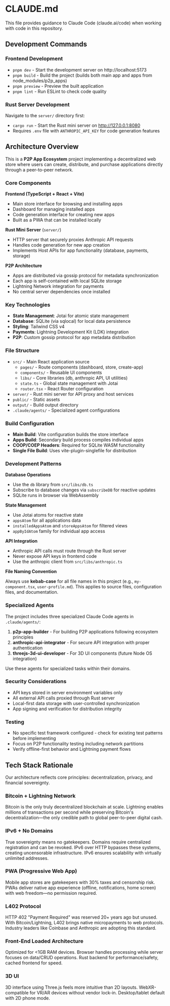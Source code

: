 # CLAUDE.md

This file provides guidance to Claude Code (claude.ai/code) when working with code in this repository.

## Development Commands

### Frontend Development

- `pnpm dev` - Start the development server on http://localhost:5173
- `pnpm build` - Build the project (builds both main app and apps from node_modules/p2p_apps)
- `pnpm preview` - Preview the built application
- `pnpm lint` - Run ESLint to check code quality

### Rust Server Development

Navigate to the `server/` directory first:

- `cargo run` - Start the Rust mini server on http://127.0.0.1:8080
- Requires `.env` file with `ANTHROPIC_API_KEY` for code generation features

## Architecture Overview

This is a **P2P App Ecosystem** project implementing a decentralized web store where users can create, distribute, and purchase applications directly through a peer-to-peer network.

### Core Components

**Frontend (TypeScript + React + Vite)**

- Main store interface for browsing and installing apps
- Dashboard for managing installed apps
- Code generation interface for creating new apps
- Built as a PWA that can be installed locally

**Rust Mini Server** (`server/`)

- HTTP server that securely proxies Anthropic API requests
- Handles code generation for new app creation
- Implements Host APIs for app functionality (database, payments, storage)

**P2P Architecture**

- Apps are distributed via gossip protocol for metadata synchronization
- Each app is self-contained with local SQLite storage
- Lightning Network integration for payments
- No central server dependencies once installed

### Key Technologies

- **State Management**: Jotai for atomic state management
- **Database**: SQLite (via sqlocal) for local data persistence
- **Styling**: Tailwind CSS v4
- **Payments**: Lightning Development Kit (LDK) integration
- **P2P**: Custom gossip protocol for app metadata distribution

### File Structure

- `src/` - Main React application source
  - `pages/` - Route components (dashboard, store, create-app)
  - `components/` - Reusable UI components
  - `libs/` - Core libraries (db, anthropic API, UI utilities)
  - `state.ts` - Global state management with Jotai
  - `router.tsx` - React Router configuration
- `server/` - Rust mini server for API proxy and host services
- `public/` - Static assets
- `output/` - Build output directory
- `.claude/agents/` - Specialized agent configurations

### Build Configuration

- **Main Build**: Vite configuration builds the store interface
- **Apps Build**: Secondary build process compiles individual apps
- **COOP/COEP Headers**: Required for SQLite WASM functionality
- **Single File Build**: Uses vite-plugin-singlefile for distribution

### Development Patterns

**Database Operations**

- Use the `db` library from `src/libs/db.ts`
- Subscribe to database changes via `subscribeDB` for reactive updates
- SQLite runs in browser via WebAssembly

**State Management**

- Use Jotai atoms for reactive state
- `appsAtom` for all applications data
- `installedAppsAtom` and `storeAppsAtom` for filtered views
- `appByIdAtom` family for individual app access

**API Integration**

- Anthropic API calls must route through the Rust server
- Never expose API keys in frontend code
- Use the anthropic client from `src/libs/anthropic.ts`

**File Naming Convention**

Always use **kebab-case** for all file names in this project (e.g., `my-component.tsx`, `user-profile.md`). This applies to source files, configuration files, and documentation.

### Specialized Agents

The project includes three specialized Claude Code agents in `.claude/agents/`:

1. **p2p-app-builder** - For building P2P applications following ecosystem principles
2. **anthropic-api-integrator** - For secure API integration with proper authentication
3. **threejs-3d-ui-developer** - For 3D UI components (future Node OS integration)

Use these agents for specialized tasks within their domains.

### Security Considerations

- API keys stored in server environment variables only
- All external API calls proxied through Rust server
- Local-first data storage with user-controlled synchronization
- App signing and verification for distribution integrity

### Testing

- No specific test framework configured - check for existing test patterns before implementing
- Focus on P2P functionality testing including network partitions
- Verify offline-first behavior and Lightning payment flows

## Tech Stack Rationale

Our architecture reflects core principles: decentralization, privacy, and financial sovereignty.

### Bitcoin + Lightning Network
Bitcoin is the only truly decentralized blockchain at scale. Lightning enables millions of transactions per second while preserving Bitcoin's decentralization—the only credible path to global peer-to-peer digital cash.

### IPv6 + No Domains
True sovereignty means no gatekeepers. Domains require centralized registration and can be revoked. IPv6 over HTTP bypasses these systems, creating uncensorable infrastructure. IPv6 ensures scalability with virtually unlimited addresses.

### PWA (Progressive Web App)
Mobile app stores are gatekeepers with 30% taxes and censorship risk. PWAs deliver native app experience (offline, notifications, home screen) with web freedom—no permission required.

### L402 Protocol
HTTP 402 "Payment Required" was reserved 20+ years ago but unused. With Bitcoin/Lightning, L402 brings native micropayments to web protocols. Industry leaders like Coinbase and Anthropic are adopting this standard.

### Front-End Loaded Architecture
Optimized for <1GB RAM devices. Browser handles processing while server focuses on data/CRUD operations. Rust backend for performance/safety, cached frontend for speed.

### 3D UI
3D interface using Three.js feels more intuitive than 2D layouts. WebXR-compatible for VR/AR devices without vendor lock-in. Desktop/tablet default with 2D phone mode.
